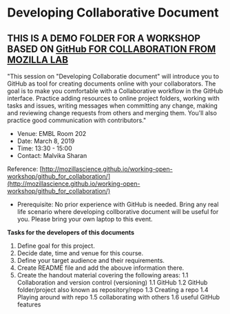 # Developing Collaborative Document

## THIS IS A DEMO FOLDER FOR A WORKSHOP BASED ON [GitHub FOR COLLABORATION FROM MOZILLA LAB]((http://mozillascience.github.io/working-open-workshop/github_for_collaboration/))

"This session on "Developing Collaboratie document" will introduce you to GitHub as tool for creating documents online with your collaborators. The goal is to make you comfortable with a Collaborative workflow in the GitHub interface. Practice adding resources to online project folders, working with tasks and issues, writing messages when committing any change, making and reviewing change requests from others and merging them. You'll also practice good communication with contributors."

- Venue: EMBL Room 202
- Date: March 8, 2019
- Time: 13:30 - 15:00
- Contact: Malvika Sharan

Reference: [http://mozillascience.github.io/working-open-workshop/github_for_collaboration/](http://mozillascience.github.io/working-open-workshop/github_for_collaboration/)

- Prerequisite: No prior experience with GitHub is needed. Bring any real life scenario where developing collborative document will be useful for you. Please bring your own laptop to this event.

**Tasks for the developers of this documents**

1. Define goal for this project.
1. Decide date, time and venue for this course.
1. Define your target audience and their requirements.
1. Create README file and add the abouve information there.
1. Create the handout material covering the following areas:
  1.1 Collaboration and version control (versioning)
  1.1 GitHub
  1.2 GitHub folder/project also known as repository/repo
  1.3 Creating a repo
  1.4 Playing around with repo
  1.5 collaborating with others
  1.6 useful GitHub features
